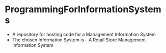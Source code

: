 # ProgrammingForInformationSystems
- A repository for hosting code for a Management Information System
- The chosen Information System is - A Retail Store Management Information System
